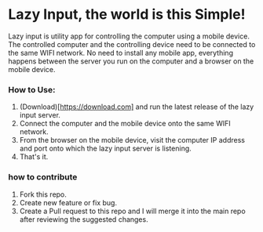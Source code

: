 # Lazy Input, the world is this Simple!
Lazy input is utility app for controlling the computer using a mobile device.
The controlled computer and the controlling device need to be connected to the same WIFI network.
No need to install any mobile app, everything happens between the server you run on the computer and a browser on the mobile device.

### How to Use:
1. (Download)[https://download.com] and run the latest release of the lazy input server.
2. Connect the computer and the mobile device onto the same WIFI network.
3. From the browser on the mobile device, visit the computer IP address and port onto which the lazy input server is listening.
4. That's it.

### how to contribute
1. Fork this repo.
2. Create new feature or fix bug.
3. Create a Pull request to this repo and I will merge it into the main repo after reviewing the suggested changes.

